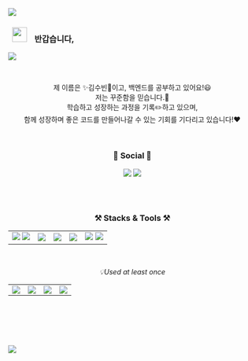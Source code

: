 <img src="https://capsule-render.vercel.app/api?type=waving&color=timeAuto&height=160&section=header" />
<h3>&nbsp;&nbsp;<img src="https://raw.githubusercontent.com/aemmadi/aemmadi/master/wave.gif" width="30">&nbsp;&nbsp;&nbsp;&nbsp;반갑습니다,</h3>
<img src="https://capsule-render.vercel.app/api?type=transparent&color=auto&height=70&section=header&text=Soobinnni's%20GitHub&fontSize=60&descAlignY=10&fontColor=00000" />



<br><p align="center">제 이름은 :sparkles:김수빈:dizzy:이고, 백엔드를 공부하고 있어요!:smiley:<br><!--
항상 배우려는 자세로 학습에 임하고 있습니다.<br>
배움의 성과뿐만 아니라 과정 또한 중요하게 여기는 개발자입니다.</p>-->
저는 꾸준함을 믿습니다.:muscle:
<br>학습하고 성장하는 과정을 기록:pencil2:하고 있으며, 
<br>함께 성장하며 좋은 코드를 만들어나갈 수 있는 기회를 기다리고 있습니다!:hearts:</p>  

<br>

<h3 align="center"><b>💌 Social 💌 </b></h3>
<p align="center">
  <a href="https://blog.naver.com/xpsxm225" target="_blank"><img src="https://img.shields.io/badge/Blog-03C75A?logo=Naver&logoColor=white" /></a>
  <a href="mailto:xpsxm225@naver.com"><img src="https://img.shields.io/badge/Mail-black?style=flat&logo=Mail.Ru&logoColor=white&link=xpsxm225@naver.com"/></a> 
</p>
<br><br>

<h3 align="center">
    <Strong>⚒️ Stacks & Tools ⚒️</Strong><br>
</h3>
<table align="center">
<!--  
  <tr>
    <td align="center">💡Language</td>
    <td align="center">💡Backend</td>
    <td align="center">💡Tools</td>
    <td align="center">💡DB</td>
  </tr>
-->
  <tr>
    <td><img src="https://img.shields.io/badge/JAVA-007396?style=for-the-badge&logo=java&logoColor=white">
    <img src="https://img.shields.io/badge/javascript-F7DF1E?style=for-the-badge&logo=javascript&logoColor=black"> 
    </td>
    <td><img src="https://img.shields.io/badge/SpringBoot-6DB33F?style=for-the-badge&logo=SpringBoot&logoColor=white"></td>
    <td><img src="https://img.shields.io/badge/oracle-F80000?style=for-the-badge&logo=oracle&logoColor=white"> </td>
    <td><img src="https://img.shields.io/badge/Eclipse-2C2255.svg?&style=for-the-badge&logo=Eclipse%20IDE&logoColor=white">
    </td>
    <td>
      <img src="https://img.shields.io/badge/git-F05032?style=for-the-badge&logo=git&logoColor=white">
      <img src="https://img.shields.io/badge/github-181717?style=for-the-badge&logo=github&logoColor=white">
    </td>
  </tr>
</table>
<br>
<p align="center">
  <i>💡Used at least once </i>
</p>
<table align="center" height="60px">
  <tr>
    <td><img src="https://img.shields.io/badge/html-E34F26?style=for-the-badge&logo=html5&logoColor=white"></td>
    <td><img src="https://img.shields.io/badge/css-1572B6?style=for-the-badge&logo=css3&logoColor=white"></td>
    <td><img src="https://img.shields.io/badge/Spring-6DB33F?style=for-the-badge&logo=Spring&logoColor=white"></td>
    <td><img src="https://img.shields.io/badge/JSP-007396?style=for-the-badge&logo=jsp&logoColor=white"></td>
  <tr>
</table>

<br><br>
<!-- <p align="center">
<img src="https://github-readme-stats.vercel.app/api/top-langs?username=soobinnni&show_icons=true&locale=en&layout=compact" alt="soobinnni" />
</p> -->
<img src="https://capsule-render.vercel.app/api?type=waving&color=timeAuto&height=300&section=footer"/>
